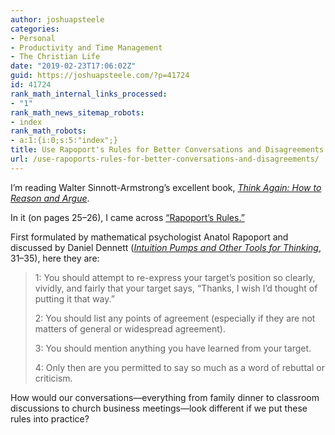 ```yaml
---
author: joshuapsteele
categories:
- Personal
- Productivity and Time Management
- The Christian Life
date: "2019-02-23T17:06:02Z"
guid: https://joshuapsteele.com/?p=41724
id: 41724
rank_math_internal_links_processed:
- "1"
rank_math_news_sitemap_robots:
- index
rank_math_robots:
- a:1:{i:0;s:5:"index";}
title: Use Rapoport's Rules for Better Conversations and Disagreements
url: /use-rapoports-rules-for-better-conversations-and-disagreements/
---
```


I’m reading Walter Sinnott-Armstrong’s excellent book, [*Think Again: How to Reason and Argue*](https://amzn.to/2BNTlTq).

In it (on pages 25–26), I came across [“Rapoport’s Rules.”](https://rationalwiki.org/wiki/Rapoport%27s_Rules)

First formulated by mathematical psychologist Anatol Rapoport and discussed by Daniel Dennett ([*Intuition Pumps and Other Tools for Thinking*](https://amzn.to/2NmrH4m), 31–35), here they are:

> 1: You should attempt to re-express your target’s position so clearly, vividly, and fairly that your target says, “Thanks, I wish I’d thought of putting it that way.”
> 
>  2: You should list any points of agreement (especially if they are not matters of general or widespread agreement).
> 
>  3: You should mention anything you have learned from your target.
> 
>  4: Only then are you permitted to say so much as a word of rebuttal or criticism.

How would our conversations—everything from family dinner to classroom discussions to church business meetings—look different if we put these rules into practice?
